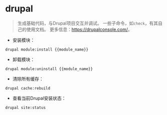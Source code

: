 # drupal

> 生成基础代码，与Drupal项目交互并调试。
> 一些子命令，如`check`，有其自己的使用文档。
> 更多信息：<https://drupalconsole.com/>。

- 安装模块：

`drupal module:install {{module_name}}`

- 卸载模块：

`drupal module:uninstall {{module_name}}`

- 清除所有缓存：

`drupal cache:rebuild`

- 查看当前Drupal安装状态：

`drupal site:status`